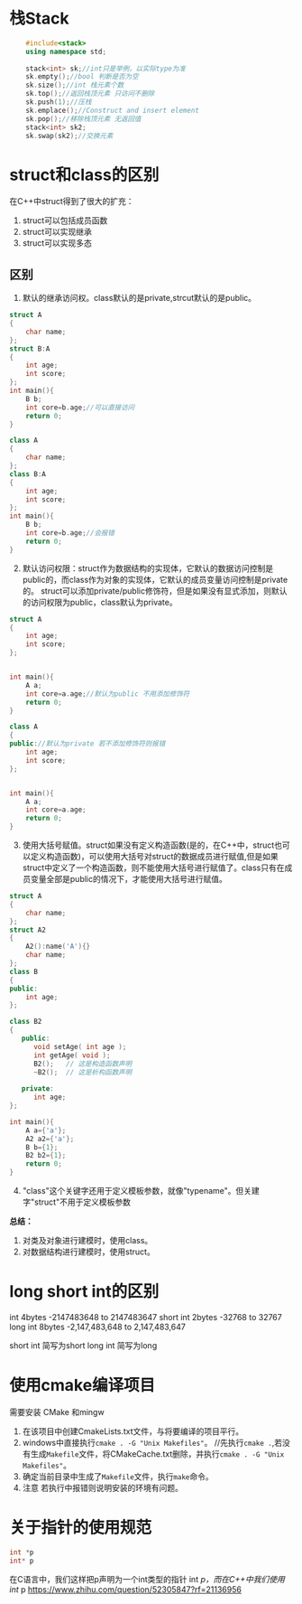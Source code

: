 # 栈Stack
```cpp
    #include<stack>
    using namespace std;
    
    stack<int> sk;//int只是举例，以实际type为准
    sk.empty();//bool 判断是否为空
    sk.size();//int 栈元素个数
    sk.top();//返回栈顶元素 只访问不删除
    sk.push(1);//压栈
    sk.emplace();//Construct and insert element
    sk.pop();//移除栈顶元素 无返回值
    stack<int> sk2;
    sk.swap(sk2);//交换元素
```

# struct和class的区别
在C++中struct得到了很大的扩充：

1. struct可以包括成员函数
2. struct可以实现继承
3. struct可以实现多态

## 区别

1. 默认的继承访问权。class默认的是private,strcut默认的是public。

```c++
struct A
{
	char name;
};  
struct B:A
{
	int age;
	int score;
};
int main(){
	B b;
	int core=b.age;//可以直接访问
	return 0;
}
```
```c++
class A
{
	char name;
};  
class B:A
{
	int age;
	int score;
};
int main(){
	B b;
	int core=b.age;//会报错
	return 0;
}
```
2. 默认访问权限：struct作为数据结构的实现体，它默认的数据访问控制是public的，而class作为对象的实现体，它默认的成员变量访问控制是private的。
   struct可以添加private/public修饰符，但是如果没有显式添加，则默认的访问权限为public，class默认为private。

```c++
struct A
{
	int age;
	int score;
};


int main(){
	A a;
	int core=a.age;//默认为public 不用添加修饰符
	return 0;
}
```
```c++
class A
{
public://默认为private 若不添加修饰符则报错
	int age;
	int score;
};


int main(){
	A a;
	int core=a.age;
	return 0;
}
```
3. 使用大括号赋值。struct如果没有定义构造函数(是的，在C++中，struct也可以定义构造函数)，可以使用大括号对struct的数据成员进行赋值,但是如果struct中定义了一个构造函数，则不能使用大括号进行赋值了。class只有在成员变量全部是public的情况下，才能使用大括号进行赋值。
```c++
struct A
{
	char name;
};
struct A2
{
	A2():name('A'){}
	char name;
};
class B
{
public:
	int age;
};

class B2
{
   public:
      void setAge( int age );
      int getAge( void );
      B2();   // 这是构造函数声明
      ~B2();  // 这是析构函数声明
 
   private:
      int age;
};

int main(){
	A a={'a'};
	A2 a2={'a'};
	B b={1};
	B2 b2={1};
	return 0;
}
```
4. "class"这个关键字还用于定义模板参数，就像"typename"。但关建字"struct"不用于定义模板参数

**总结：**
  1) 对类及对象进行建模时，使用class。
  2) 对数据结构进行建模时，使用struct。
# long short int的区别

int	        4bytes	-2147483648 to 2147483647
short int	2bytes	-32768 to 32767
long int	8bytes	-2,147,483,648 to 2,147,483,647

short int 简写为short
long int 简写为long
# 使用cmake编译项目
需要安装 CMake 和mingw
1. 在该项目中创建CmakeLists.txt文件，与将要编译的项目平行。
2. windows中直接执行`cmake . -G "Unix Makefiles"`。 //先执行`cmake .`,若没有生成`Makefile`文件，将CMakeCache.txt删除，并执行`cmake . -G "Unix Makefiles"`。 
3. 确定当前目录中生成了`Makefile`文件，执行`make`命令。
4. 注意 若执行中报错则说明安装的环境有问题。
# 关于指针的使用规范
```cpp
int *p
int* p
```
在C语言中，我们这样把p声明为一个int类型的指针 int *p，而在C++中我们使用int* p     https://www.zhihu.com/question/52305847?rf=21136956
```